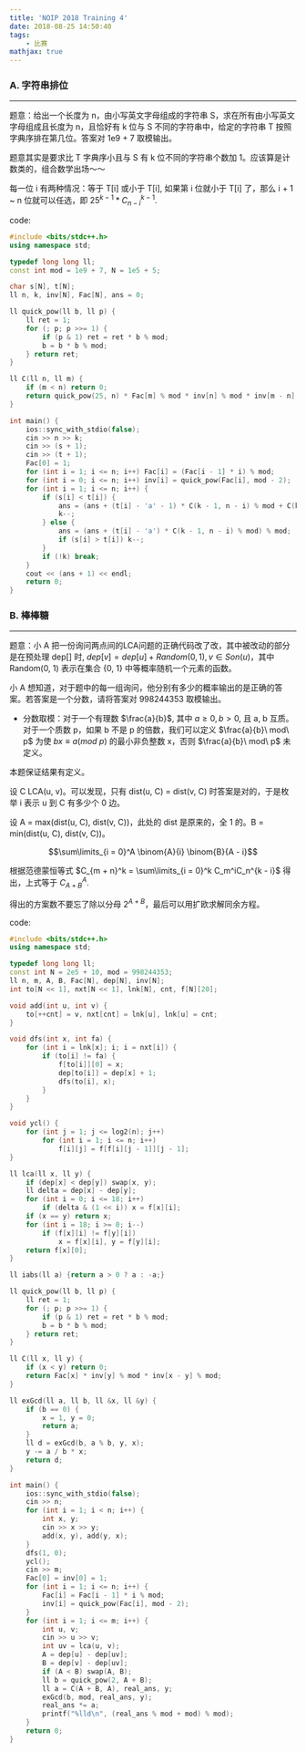 ```yaml
---
title: 'NOIP 2018 Training 4'
date: 2018-08-25 14:50:40
tags: 
    - 比赛
mathjax: true
---
```


### A. 字符串排位
-----

题意：给出一个长度为 n，由小写英文字母组成的字符串 S，求在所有由小写英文字母组成且长度为 n，且恰好有 k 位与 S 不同的字符串中，给定的字符串 T 按照字典序排在第几位。答案对 1e9 + 7 取模输出。

题意其实是要求比 T 字典序小且与 S 有 k 位不同的字符串个数加 1。应该算是计数类的，组合数学出场～～

每一位 i 有两种情况：等于 T[i] 或小于 T[i], 如果第 i 位就小于 T[i] 了，那么 i + 1 ~ n 位就可以任选，即 $25^{k - 1} * C_{n - i}^{k - 1}$.

code:
``` c++
#include <bits/stdc++.h>
using namespace std;

typedef long long ll;
const int mod = 1e9 + 7, N = 1e5 + 5;

char s[N], t[N];
ll n, k, inv[N], Fac[N], ans = 0;

ll quick_pow(ll b, ll p) {
    ll ret = 1;
    for (; p; p >>= 1) {
        if (p & 1) ret = ret * b % mod;
        b = b * b % mod;
    } return ret;
}

ll C(ll n, ll m) {
    if (m < n) return 0;
    return quick_pow(25, n) * Fac[m] % mod * inv[n] % mod * inv[m - n] % mod;
}

int main() {
    ios::sync_with_stdio(false);
    cin >> n >> k;
    cin >> (s + 1);
    cin >> (t + 1);
    Fac[0] = 1;
    for (int i = 1; i <= n; i++) Fac[i] = (Fac[i - 1] * i) % mod;
    for (int i = 0; i <= n; i++) inv[i] = quick_pow(Fac[i], mod - 2);
    for (int i = 1; i <= n; i++) {
        if (s[i] < t[i]) {
            ans = (ans + (t[i] - 'a' - 1) * C(k - 1, n - i) % mod + C(k, n - i)) % mod;
            k--;
        } else {
            ans = (ans + (t[i] - 'a') * C(k - 1, n - i) % mod) % mod;
            if (s[i] > t[i]) k--;
        }
        if (!k) break;
    }
    cout << (ans + 1) << endl;
    return 0;
}
```


### B. 棒棒糖
-----

题意：小 A 把一份询问两点间的LCA问题的正确代码改了改，其中被改动的部分是在预处理 dep[] 时, $dep[v] = dep[u] + Random(0, 1), v \in Son(u)$，其中 Random(0, 1) 表示在集合 {0, 1} 中等概率随机一个元素的函数。

小 A 想知道，对于题中的每一组询问，他分别有多少的概率输出的是正确的答案。若答案是一个分数，请将答案对 998244353 取模输出。

* 分数取模：对于一个有理数 $\frac{a}{b}$, 其中 $a \geq 0, b > 0$, 且 a, b 互质。对于一个质数 p，如果 b 不是 p 的倍数，我们可以定义 $\frac{a}{b}\ mod\ p$ 为使 $bx \equiv a(mod\ p)$ 的最小非负整数 x，否则 $\frac{a}{b}\ mod\ p$ 未定义。

本题保证结果有定义。


设 C LCA(u, v)。可以发现，只有 dist(u, C) = dist(v, C) 时答案是对的，于是枚举 i 表示 u 到 C 有多少个 0 边。

设 A = max(dist(u, C), dist(v, C))，此处的 dist 是原来的，全 1 的。B = min(dist(u, C), dist(v, C))。

$$\sum\limits_{i = 0}^A \binom{A}{i} \binom{B}{A - i}$$

根据范德蒙恒等式 $C_{m + n}^k = \sum\limits_{i = 0}^k C_m^iC_n^{k - i}$ 得出，上式等于 $C_{A + B}^A$.

得出的方案数不要忘了除以分母 $2^{A + B}$，最后可以用扩欧求解同余方程。

code:
``` c++
#include <bits/stdc++.h>
using namespace std;

typedef long long ll;
const int N = 2e5 + 10, mod = 998244353;
ll n, m, A, B, Fac[N], dep[N], inv[N];
int to[N << 1], nxt[N << 1], lnk[N], cnt, f[N][20];

void add(int u, int v) {
    to[++cnt] = v, nxt[cnt] = lnk[u], lnk[u] = cnt;
}

void dfs(int x, int fa) {
    for (int i = lnk[x]; i; i = nxt[i]) {
        if (to[i] != fa) {
            f[to[i]][0] = x;
            dep[to[i]] = dep[x] + 1;
            dfs(to[i], x);
        }
    }
}

void ycl() {
    for (int j = 1; j <= log2(n); j++)
        for (int i = 1; i <= n; i++)
            f[i][j] = f[f[i][j - 1]][j - 1];
}

ll lca(ll x, ll y) {
    if (dep[x] < dep[y]) swap(x, y);
    ll delta = dep[x] - dep[y];
    for (int i = 0; i <= 18; i++)
        if (delta & (1 << i)) x = f[x][i];
    if (x == y) return x;
    for (int i = 18; i >= 0; i--)
        if (f[x][i] != f[y][i])
            x = f[x][i], y = f[y][i];
    return f[x][0];
}

ll iabs(ll a) {return a > 0 ? a : -a;}

ll quick_pow(ll b, ll p) {
    ll ret = 1;
    for (; p; p >>= 1) {
        if (p & 1) ret = ret * b % mod;
        b = b * b % mod;
    } return ret;
}

ll C(ll x, ll y) {
    if (x < y) return 0;
    return Fac[x] * inv[y] % mod * inv[x - y] % mod;
}

ll exGcd(ll a, ll b, ll &x, ll &y) {
    if (b == 0) {
        x = 1, y = 0;
        return a;
    }
    ll d = exGcd(b, a % b, y, x);
    y -= a / b * x;
    return d;
}

int main() {
    ios::sync_with_stdio(false);
    cin >> n;
    for (int i = 1; i < n; i++) {
        int x, y;
        cin >> x >> y;
        add(x, y), add(y, x);
    }
    dfs(1, 0);
    ycl();
    cin >> m;
    Fac[0] = inv[0] = 1;
    for (int i = 1; i <= n; i++) {
        Fac[i] = Fac[i - 1] * i % mod;
        inv[i] = quick_pow(Fac[i], mod - 2);
    }
    for (int i = 1; i <= m; i++) {
        int u, v;
        cin >> u >> v;
        int uv = lca(u, v);
        A = dep[u] - dep[uv];
        B = dep[v] - dep[uv];
        if (A < B) swap(A, B);
        ll b = quick_pow(2, A + B);
        ll a = C(A + B, A), real_ans, y;
        exGcd(b, mod, real_ans, y);
        real_ans *= a;
        printf("%lld\n", (real_ans % mod + mod) % mod);
    }
    return 0;
}
```